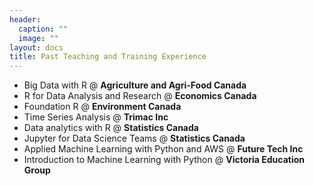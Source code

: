 ```yaml
---
header:
  caption: ""
  image: ""
layout: docs
title: Past Teaching and Training Experience
---
```



* Big Data with R  @ **Agriculture and Agri-Food Canada**
* R for Data Analysis and Research @ **Economics Canada**
* Foundation R @ **Environment Canada**
* Time Series Analysis @ **Trimac Inc**
* Data analytics with R @ **Statistics Canada**
* Jupyter for Data Science Teams @ **Statistics Canada**
* Applied Machine Learning with Python and AWS @ **Future Tech Inc**
* Introduction to Machine Learning with Python  @ **Victoria Education Group**